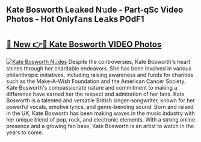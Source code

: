 ## Kate Bosworth Le𝚊ked N𝚞de - Part-qSc Video Photos - Hot Onlyf𝚊ns Le𝚊ks POdF1

# <h2><a href="http://ac54970.deff.icu/?id=Kate+Bosworth">🔗 New 👉🔴 Kate Bosworth VIDEO Photos</a></h2>

[![Kate Bosworth N𝚞des](https://i.imgur.com/rIISA9y.gif)](http://ac54970.deff.icu/?id=Kate+Bosworth)
Despite the controversies, Kate Bosworth's heart shines through her charitable endeavors. She has been involved in various philanthropic initiatives, including raising awareness and funds for charities such as the Make-A-Wish Foundation and the American Cancer Society. Kate Bosworth's compassionate nature and commitment to making a difference have earned her the respect and admiration of her fans. Kate Bosworth is a talented and versatile British singer-songwriter, known for her powerful vocals, emotive lyrics, and genre-bending sound. Born and raised in the UK, Kate Bosworth has been making waves in the music industry with her unique blend of pop, rock, and electronic elements. With a strong online presence and a growing fan base, Kate Bosworth is an artist to watch in the years to come.
